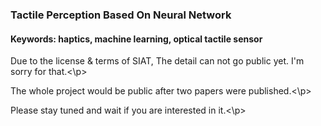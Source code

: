 ### Tactile Perception Based On Neural Network
#### Keywords: haptics, machine learning, optical tactile sensor
<p>Due to the license & terms of SIAT, The detail can not go public yet. I'm sorry for that.<\p>
<p>The whole project would be public after two papers were published.<\p>
<p>Please stay tuned and wait if you are interested in it.<\p>
